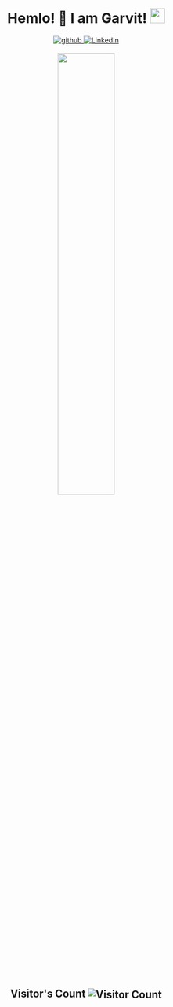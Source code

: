 ### <h1 align="center">Hemlo! 👋 I am  Garvit!   <img src="https://emoji.slack-edge.com/T0172CCPGUW/party-blob/d7253707fa13e9ee.gif" width="30"/></h1>

<p align="center">
<a href="https://github.com/megarvit" target="_blank">
<img src=https://img.shields.io/badge/github-%2324292e.svg?&style=for-the-badge&logo=github&logoColor=white alt=github style="margin-bottom: 5px;" />
</a>
<a href="https://www.linkedin.com/in/garvit-jain-74856b246/" target="_main">
<img alt="LinkedIn" src="https://img.shields.io/badge/linkedin%20-%230077B5.svg?&style=for-the-badge&logo=linkedin&logoColor=white"/>
</a>
</p>
<div align="center">
<!--   <img width="48%" src="https://github-readme-stats.vercel.app/api?username=megarvit&theme=highcontrast&show_icons=true" /> -->
  <img width="48%" src="https://github-readme-streak-stats.herokuapp.com/?user=megarvit&theme=highcontrast&show_icons=true" />
</div>

<h2 align="center">Visitor's Count <img align="center" src="https://profile-counter.glitch.me/megarvit/count.svg" alt="Visitor Count" /></h2>

<!--
**megarvit/megarvit** is a ✨ _special_ ✨ repository because its `README.md` (this file) appears on your GitHub profile.
Here are some ideas to get you started:
- 🔭 I’m currently working on ...
- 🌱 I’m currently learning ...
- 👯 I’m looking to collaborate on ...
- 🤔 I’m looking for help with ...
- 💬 Ask me about ...
- 📫 How to reach me: ...
- 😄 Pronouns: ...
- ⚡ Fun fact: ...
-->
